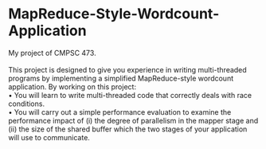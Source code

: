 # MapReduce-Style-Wordcount-Application
My project of CMPSC 473. 
\
\
This project is designed to give you experience in writing multi-threaded programs by implementing a simplified MapReduce-style wordcount application. By working on this project:
\
• You will learn to write multi-threaded code that correctly deals with race conditions.
\
• You will carry out a simple performance evaluation to examine the performance impact of (i) the degree of parallelism in the mapper stage and (ii) the size of the shared buffer which the two stages of your application will use to communicate.
